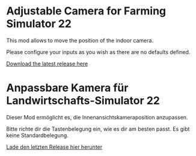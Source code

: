 # Adjustable Camera for Farming Simulator 22

This mod allows to move the position of the indoor camera.

Please configure your inputs as you wish as there are no defaults defined.

[Download the latest release here](https://github.com/JanCraymer/FS22_AdjustableCamera/releases/latest)

# Anpassbare Kamera für Landwirtschafts-Simulator 22

Dieser Mod ermöglicht es, die Innenansichtskameraposition anzupassen.

Bitte richte dir die Tastenbelegung ein, wie es dir am besten passt. Es gibt keine Standardbelegung.

[Lade den letzten Release hier herunter](https://github.com/JanCraymer/FS22_AdjustableCamera/releases/latest)
